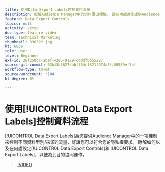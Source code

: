 ```yaml
---
title: 使用Data Export Labels控制資料流量
description: 瞭解Audience Manager中的資料匯出標籤。 這些功能為您提供Audience Manager中控制不同資料型別/來源流量的機制，好讓您可以符合您的隱私權要求。 瞭解如何設定Data Export Controls和Data Export Labels來為此目的協同運作。
feature: Data Export Controls
topics: null
activity: setup
doc-type: feature video
team: Technical Marketing
thumbnail: 330322.jpg
kt: 6836
role: User
level: Beginner
exl-id: 28f250dc-1baf-4286-9129-cdddf6d55227
source-git-commit: 62b43b5627dabf754cf821f974a56c60989ef7ef
workflow-type: tm+mt
source-wordcount: '104'
ht-degree: 0%

---
```


# 使用[!UICONTROL Data Export Labels]控制資料流程

[!UICONTROL Data Export Labels]為您提供Audience Manager中的一項機制來控制不同資料型別/來源的流量，好讓您可以符合您的隱私權要求。 瞭解如何以及在何處設定[!UICONTROL Data Export Controls]和[!UICONTROL Data Export Labels]，以便為此目的協同運作。

>[!VIDEO](https://video.tv.adobe.com/v/330322/?quality=12&learn=on)
